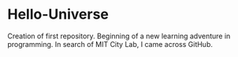 # Hello-Universe
Creation of first repository. Beginning of a new learning adventure in programming. 
In search of MIT City Lab, I came across GitHub. 
